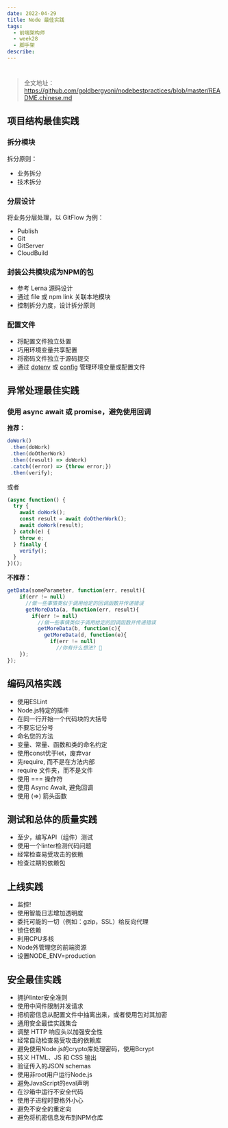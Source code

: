 ```yaml
---
date: 2022-04-29
title: Node 最佳实践
tags:
  - 前端架构师
  - week28
  - 脚手架
describe:
---
```


# 

> 全文地址：https://github.com/goldbergyoni/nodebestpractices/blob/master/README.chinese.md



## 项目结构最佳实践



### 拆分模块

拆分原则：

- 业务拆分
- 技术拆分



### 分层设计

将业务分层处理，以 GitFlow 为例：

- Publish
- Git
- GitServer
- CloudBuild



### 封装公共模块成为NPM的包

- 参考 Lerna 源码设计
- 通过 file 或 npm link 关联本地模块
- 控制拆分力度，设计拆分原则



### 配置文件

- 将配置文件独立处置
- 巧用环境变量共享配置
- 将密码文件独立于源码提交
- 通过 [dotenv](https://www.npmjs.com/package/dotenv) 或 [config](https://www.npmjs.com/package/config) 管理环境变量或配置文件



## 异常处理最佳实践



### 使用 async await 或 promise，避免使用回调

**推荐：**

```js
doWork()
 .then(doWork)
 .then(doOtherWork)
 .then((result) => doWork)
 .catch((error) => {throw error;})
 .then(verify);
```

或者

```js
(async function() {
  try {
    await doWork();
    const result = await doOtherWork();
    await doWork(result);
  } catch(e) {
    throw e;
  } finally {
    verify();
  } 
})();
```

**不推荐：**

```js
getData(someParameter, function(err, result){
    if(err != null)
      //做一些事情类似于调用给定的回调函数并传递错误
      getMoreData(a, function(err, result){
        if(err != null)
          //做一些事情类似于调用给定的回调函数并传递错误
          getMoreData(b, function(c){ 
            getMoreData(d, function(e){ 
              if(err != null)
                //你有什么想法? 
    });
});
```



## 编码风格实践

- 使用ESLint
- Node.js特定的插件
- 在同一行开始一个代码块的大括号
- 不要忘记分号
- 命名您的方法
- 变量、常量、函数和类的命名约定
- 使用const优于let，废弃var
- 先require, 而不是在方法内部
- require 文件夹，而不是文件
- 使用 === 操作符
- 使用 Async Await, 避免回调
- 使用 (=>) 箭头函数



## 测试和总体的质量实践

- 至少，编写API（组件）测试
- 使用一个linter检测代码问题
- 经常检查易受攻击的依赖
- 检查过期的依赖包



## 上线实践

- 监控!
- 使用智能日志增加透明度
- 委托可能的一切（例如：gzip，SSL）给反向代理
- 锁住依赖
- 利用CPU多核
- Node外管理您的前端资源
- 设置NODE_ENV=production



## 安全最佳实践

- 拥护linter安全准则
- 使用中间件限制并发请求
- 把机密信息从配置文件中抽离出来，或者使用包对其加密
- 通用安全最佳实践集合
- 调整 HTTP 响应头以加强安全性
- 经常自动检查易受攻击的依赖库
- 避免使用Node.js的crypto库处理密码，使用Bcrypt
- 转义 HTML、JS 和 CSS 输出
- 验证传入的JSON schemas
- 使用非root用户运行Node.js
- 避免JavaScript的eval声明
- 在沙箱中运行不安全代码
- 使用子进程时要格外小心
- 避免不安全的重定向
- 避免将机密信息发布到NPM仓库